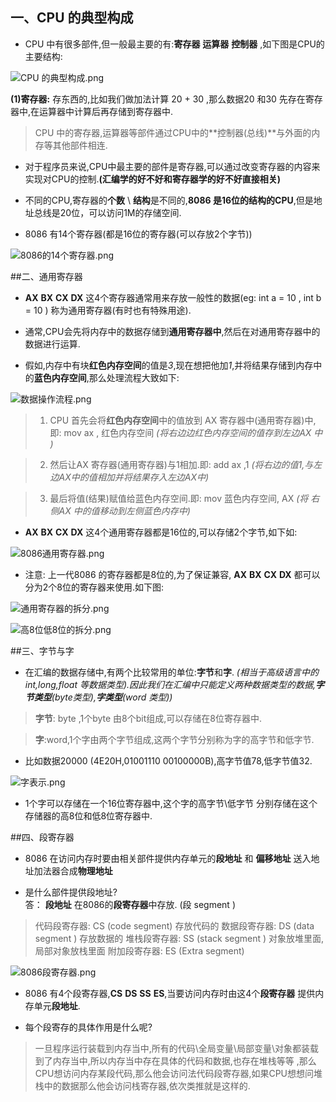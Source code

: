 ## 一、CPU 的典型构成

- CPU 中有很多部件,但一般最主要的有:**寄存器**  **运算器**  **控制器** ,如下图是CPU的主要结构:

![CPU 的典型构成.png](http://upload-images.jianshu.io/upload_images/2018969-1c357e7d020f5f29.png?imageMogr2/auto-orient/strip%7CimageView2/2/w/1240)


**(1)寄存器:** 存东西的,比如我们做加法计算 20 + 30 ,那么数据20 和30 先存在寄存器中,在运算器中计算后再存储到寄存器中.
> CPU 中的寄存器,运算器等部件通过CPU中的**控制器(总线)**与外面的内存等其他部件相连.

- 对于程序员来说,CPU中最主要的部件是寄存器,可以通过改变寄存器的内容来实现对CPU的控制.**(汇编学的好不好和寄存器学的好不好直接相关)**

- 不同的CPU,寄存器的**个数** \ **结构**是不同的,**8086 是16位的结构的CPU**,但是地址总线是20位，可以访问1M的存储空间.

- 8086 有14个寄存器(都是16位的寄存器(可以存放2个字节))

![8086的14个寄存器.png](http://upload-images.jianshu.io/upload_images/2018969-f5eeb7473ffae0ba.png?imageMogr2/auto-orient/strip%7CimageView2/2/w/1240)



##二、通用寄存器

- **AX** **BX** **CX** **DX** 这4个寄存器通常用来存放一般性的数据(eg: int a = 10 , int b = 10 ) 称为通用寄存器(有时也有特殊用途).

- 通常,CPU会先将内存中的数据存储到**通用寄存器中**,然后在对通用寄存器中的数据进行运算.

- 假如,内存中有块**红色内存空间**的值是*3*,现在想把他加*1*,并将结果存储到内存中的**蓝色内存空间**,那么处理流程大致如下:


![数据操作流程.png](http://upload-images.jianshu.io/upload_images/2018969-5255ce2c8de1a25f.png?imageMogr2/auto-orient/strip%7CimageView2/2/w/1240)



> 1. CPU 首先会将**红色内存空间**中的值放到 AX 寄存器中(通用寄存器)中,即: mov ax , 红色内存空间  *(将右边边红色内存空间的值存到左边AX 中 )*

> 2. 然后让AX 寄存器(通用寄存器)与1相加.即: add ax ,1 *(将右边的值1,与左边AX中的值相加并将结果存入左边AX中)*

> 3. 最后将值(结果)赋值给蓝色内存空间.即: mov 蓝色内存空间, AX *(将 右侧AX 中的值移动到左侧蓝色内存中)*

- **AX**  **BX**  **CX** **DX** 这4个通用寄存器都是16位的,可以存储2个字节,如下如:

![8086通用寄存器.png](http://upload-images.jianshu.io/upload_images/2018969-05f476558eddd159.png?imageMogr2/auto-orient/strip%7CimageView2/2/w/1240)

- 注意: 上一代8086 的寄存器都是8位的,为了保证兼容, **AX** **BX** **CX** **DX** 都可以分为2个8位的寄存器来使用.如下图:

![通用寄存器的拆分.png](http://upload-images.jianshu.io/upload_images/2018969-3fde8180a3ef8908.png?imageMogr2/auto-orient/strip%7CimageView2/2/w/1240)

![高8位低8位的拆分.png](http://upload-images.jianshu.io/upload_images/2018969-91a96dd4b8d98783.png?imageMogr2/auto-orient/strip%7CimageView2/2/w/1240)

##三、字节与字

- 在汇编的数据存储中,有两个比较常用的单位:**字节**和**字**. *(相当于高级语言中的 int,long,float 等数据类型).因此我们在汇编中只能定义两种数据类型的数据,***字节类型***(byte类型),***字类型***(word 类型))*

> **字节**: byte ,1个byte 由8个bit组成,可以存储在8位寄存器中.

> **字**:word,1个字由两个字节组成,这两个字节分别称为字的高字节和低字节.

- 比如数据20000 (4E20H,01001110 00100000B),高字节值78,低字节值32.

![字表示.png](http://upload-images.jianshu.io/upload_images/2018969-086098a65e5f8ebe.png?imageMogr2/auto-orient/strip%7CimageView2/2/w/1240)

- 1个字可以存储在一个16位寄存器中,这个字的高字节\低字节 分别存储在这个存储器的高8位和低8位寄存器中.



##四、段寄存器

- 8086 在访问内存时要由相关部件提供内存单元的**段地址** 和 **偏移地址** 送入地址加法器合成**物理地址**

- 是什么部件提供段地址?  
   答： **段地址** 在8086的**段寄存器**中存放. (段 segment )

> 代码段寄存器: CS (code segment) 存放代码的
> 数据段寄存器: DS (data segment ) 存放数据的
> 堆栈段寄存器: SS (stack segment ) 对象放堆里面,局部对象放栈里面
> 附加段寄存器: ES (Extra segment)

![8086段寄存器.png](http://upload-images.jianshu.io/upload_images/2018969-84a9fbe4b4ba5036.png?imageMogr2/auto-orient/strip%7CimageView2/2/w/1240)

- 8086 有4个段寄存器,**CS** **DS** **SS**  **ES**,当要访问内存时由这4个**段寄存器** 提供内存单元**段地址**.

- 每个段寄存的具体作用是什么呢? 
>   一旦程序运行装载到内存当中,所有的代码\全局变量\局部变量\对象都装载到了内存当中,所以内存当中存在具体的代码和数据,也存在堆栈等等 ,那么CPU想访问内存某段代码,那么他会访问法代码段寄存器,如果CPU想想问堆栈中的数据那么他会访问栈寄存器,依次类推就是这样的.






















